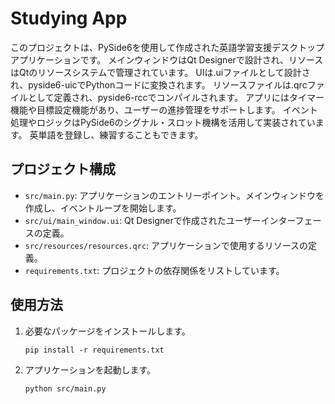 # Studying App


このプロジェクトは、PySide6を使用して作成された英語学習支援デスクトップアプリケーションです。</n>
メインウィンドウはQt Designerで設計され、リソースはQtのリソースシステムで管理されています。
UIは.uiファイルとして設計され、pyside6-uicでPythonコードに変換されます。
リソースファイルは.qrcファイルとして定義され、pyside6-rccでコンパイルされます。
アプリにはタイマー機能や目標設定機能があり、ユーザーの進捗管理をサポートします。
イベント処理やロジックはPySide6のシグナル・スロット機構を活用して実装されています。
英単語を登録し、練習することもできます。


## プロジェクト構成

- `src/main.py`: アプリケーションのエントリーポイント。メインウィンドウを作成し、イベントループを開始します。
- `src/ui/main_window.ui`: Qt Designerで作成されたユーザーインターフェースの定義。
- `src/resources/resources.qrc`: アプリケーションで使用するリソースの定義。
- `requirements.txt`: プロジェクトの依存関係をリストしています。

## 使用方法

1. 必要なパッケージをインストールします。
   ```
   pip install -r requirements.txt
   ```

2. アプリケーションを起動します。
   ```
   python src/main.py
   ```
